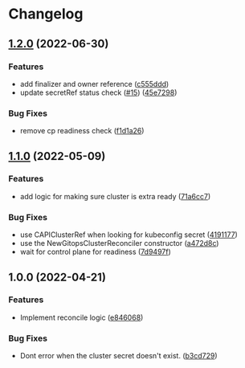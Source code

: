# Changelog

## [1.2.0](https://github.com/weaveworks/cluster-controller/compare/v1.1.0...v1.2.0) (2022-06-30)


### Features

* add finalizer and owner reference ([c555ddd](https://github.com/weaveworks/cluster-controller/commit/c555ddd1d8843fda0f43c3cfaf7a4d3010508c64))
* update secretRef status check ([#15](https://github.com/weaveworks/cluster-controller/issues/15)) ([45e7298](https://github.com/weaveworks/cluster-controller/commit/45e7298d0628ef59c6533d114d204590b32d6722))


### Bug Fixes

* remove cp readiness check ([f1d1a26](https://github.com/weaveworks/cluster-controller/commit/f1d1a26c3a5b006e2d668169105039776c69d30e))

## [1.1.0](https://github.com/weaveworks/cluster-controller/compare/v1.0.0...v1.1.0) (2022-05-09)


### Features

* add logic for making sure cluster is extra ready ([71a6cc7](https://github.com/weaveworks/cluster-controller/commit/71a6cc728bb9c41deef48528d98790ca82aaa75f))


### Bug Fixes

* use CAPIClusterRef when looking for kubeconfig secret ([4191177](https://github.com/weaveworks/cluster-controller/commit/4191177a12f6139e3eab3566b02e8be916adafea))
* use the NewGitopsClusterReconciler constructor ([a472d8c](https://github.com/weaveworks/cluster-controller/commit/a472d8c3d047691180d7fb6fc4710e3c79ec48e9))
* wait for control plane for readiness ([7d9497f](https://github.com/weaveworks/cluster-controller/commit/7d9497f4eea5714bd3b8b207559d179a4e4598a2))

## 1.0.0 (2022-04-21)


### Features

* Implement reconcile logic ([e846068](https://github.com/weaveworks/cluster-controller/commit/e846068db9ddd1132e635a78f5aa067a5cca90e7))


### Bug Fixes

* Dont error when the cluster secret doesn't exist. ([b3cd729](https://github.com/weaveworks/cluster-controller/commit/b3cd7294b42152eff69598ea305ec941d5e6737b))
